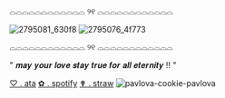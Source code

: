⌓⌓⌓⌓⌓⌓⌓⌓⌓⌓⌓⌓  ୨୧  ⌓⌓⌓⌓⌓⌓⌓⌓⌓⌓⌓⌓

![2795081_630f8](https://github.com/user-attachments/assets/4dacd4dc-0f3f-4d5e-8e36-3a1ee87d249a) ![2795076_4f773](https://github.com/user-attachments/assets/8a202bf5-d887-41bf-93f8-4b35e985c254)


⌓⌓⌓⌓⌓⌓⌓⌓⌓⌓⌓⌓  ୨୧  ⌓⌓⌓⌓⌓⌓⌓⌓⌓⌓⌓⌓

" 𝒎𝒂𝒚 𝒚𝒐𝒖𝒓 𝒍𝒐𝒗𝒆 𝒔𝒕𝒂𝒚 𝒕𝒓𝒖𝒆 𝒇𝒐𝒓 𝒂𝒍𝒍 𝒆𝒕𝒆𝒓𝒏𝒊𝒕𝒚 !! " 

[♡ . ata](https://sparklybow.atabook.org/) [✿ . spotify](https://open.spotify.com/user/31ocdm5ski3rvpdrdwkvserrx64y) [✟ . straw](heartstruckk.straw.page) ![pavlova-cookie-pavlova](https://github.com/user-attachments/assets/a5ed423c-612c-4555-8655-02fc44e807ad)
